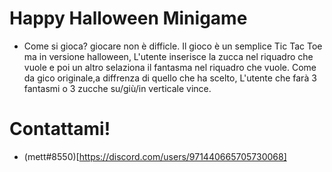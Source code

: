 # Happy Halloween Minigame
- Come si gioca? giocare non è difficle. Il gioco è un semplice Tic Tac Toe ma in versione halloween, L'utente inserisce la zucca nel riquadro che vuole e poi un altro selaziona il fantasma nel riquadro che vuole. Come da gico originale,a diffrenza di quello che ha scelto, L'utente che farà 3 fantasmi o 3 zucche su/giù/in verticale vince. 
# Contattami!
- (mett#8550)[https://discord.com/users/971440665705730068]
